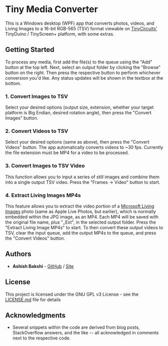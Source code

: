 # Tiny Media Converter

This is a Windows desktop (WPF) app that converts photos, videos, and Living Images to a 16-bit RGB-565 (TSV) format viewable on [TinyCircuits'](https://tinycircuits.com/) TinyDuino / TinyScreen+ platform, with some extras.

## Getting Started

To process any media, first add the file(s) to the queue using the "Add" button at the top left. Next, select an output folder by clicking the "Browse" button on the right. Then press the respective button to perform whichever conversion you'd like. Any status updates will be shown in the textbox at the bottom.

### 1. Convert Images to TSV

Select your desired options (output size, extension, whether your target platform is Big Endian, desired rotation angle), then press the "Convert Images" button.

### 2. Convert Videos to TSV

Select your desired options (same as above), then press the "Convert Videos" button. The app automatically converts videos to ~30 fps. Currently the file extension must be MP4 for a video to be processed.

### 3. Convert Images to TSV Video

This function allows you to input a series of still images and combine them into a single output TSV video. Press the "Frames -> Video" button to start.

### 4. Extract Living Images MP4s

This feature allows you to extract the video portion of a [Microsoft Living Images](https://www.windowscentral.com/video-living-images-nokia-camera) photo (same as Apple Live Photos, but earlier), which is normally embedded within the JPG image, as an MP4. Each MP4 will be saved with the original file name, plus "_Ext", in the selected output folder. Press the "Extract Living Image MP4s" to start. To then convert these output videos to TSV, clear the input queue, add the output MP4s to the queue, and press the "Convert Videos" button.

## Authors

* **Ashish Bakshi** - [GitHub](https://github.com/AshishMBakshi) / [Site](http://www.ashishbakshi.com)

## License

This project is licensed under the GNU GPL v3 License - see the [LICENSE.md](LICENSE.md) file for details

## Acknowledgments

* Several snippets within the code are derived from blog posts, StackOverflow answers, and the like -- all acknowledged in comments next to the respective code.
